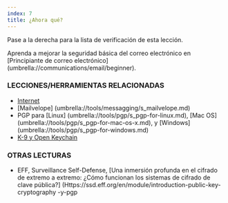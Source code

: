 ```yaml
---
index: 7
title: ¿Ahora qué?
---
```

Pase a la derecha para la lista de verificación de esta lección.

Aprenda a mejorar la seguridad básica del correo electrónico en [Principiante de correo electrónico] (umbrella://communications/email/beginner).

### LECCIONES/HERRAMIENTAS RELACIONADAS

*   [Internet](umbrella://communications/the-internet)
*   [Mailvelope] (umbrella://tools/messagging/s_mailvelope.md)
*   PGP para [Linux] (umbrella://tools/pgp/s_pgp-for-linux.md), [Mac OS] (umbrella://tools/pgp/s_pgp-for-mac-os-x.md), y [Windows] (umbrella://tools/pgp/s_pgp-for-windows.md)
*   [K-9 y Open Keychain](umbrella://tools/encryption/s_k9-apg.md)

### OTRAS LECTURAS

*   EFF, Surveillance Self-Defense, [Una inmersión profunda en el cifrado de extremo a extremo: ¿Cómo funcionan los sistemas de cifrado de clave pública?] (Https://ssd.eff.org/en/module/introduction-public-key-cryptography -y-pgp